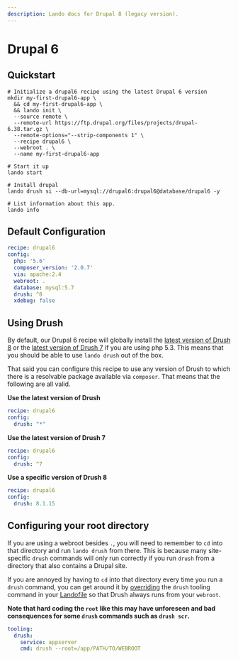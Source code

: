 ```yaml
---
description: Lando docs for Drupal 8 (legacy version).
---
```


# Drupal 6

## Quickstart

```bash:no-line-numbers
# Initialize a drupal6 recipe using the latest Drupal 6 version
mkdir my-first-drupal6-app \
  && cd my-first-drupal6-app \
  && lando init \
  --source remote \
  --remote-url https://ftp.drupal.org/files/projects/drupal-6.38.tar.gz \
  --remote-options="--strip-components 1" \
  --recipe drupal6 \
  --webroot . \
  --name my-first-drupal6-app

# Start it up
lando start

# Install drupal
lando drush si --db-url=mysql://drupal6:drupal6@database/drupal6 -y

# List information about this app.
lando info
```

## Default Configuration

```yaml
recipe: drupal6
config:
  php: '5.6'
  composer_version: '2.0.7'
  via: apache:2.4
  webroot: .
  database: mysql:5.7
  drush: ^8
  xdebug: false
```

## Using Drush

By default, our Drupal 6 recipe will globally install the [latest version of Drush 8](http://docs.drush.org/en/8.x/install/) or the [latest version of Drush 7](http://docs.drush.org/en/7.x/install/) if you are using php 5.3. This means that you should be able to use `lando drush` out of the box.

That said you can configure this recipe to use any version of Drush to which there is a resolvable package available via `composer`. That means that the following are all valid.

**Use the latest version of Drush**

```yaml
recipe: drupal6
config:
  drush: "*"
```

**Use the latest version of Drush 7**

```yaml
recipe: drupal6
config:
  drush: ^7
```

**Use a specific version of Drush 8**

```yaml
recipe: drupal6
config:
  drush: 8.1.15
```

## Configuring your root directory

If you are using a webroot besides `.`, you will need to remember to `cd` into that directory and run `lando drush` from there. This is because many site-specific `drush` commands will only run correctly if you run `drush` from a directory that also contains a Drupal site.

If you are annoyed by having to `cd` into that directory every time you run a `drush` command, you can get around it by [overriding](https://docs.lando.dev/core/v3/tooling.html#overriding) the `drush` tooling command in your [Landofile](https://docs.lando.dev/core/v3) so that Drush always runs from your `webroot`.

**Note that hard coding the `root` like this may have unforeseen and bad consequences for some `drush` commands such as `drush scr`.**

```yaml
tooling:
  drush:
    service: appserver
    cmd: drush --root=/app/PATH/TO/WEBROOT
```
